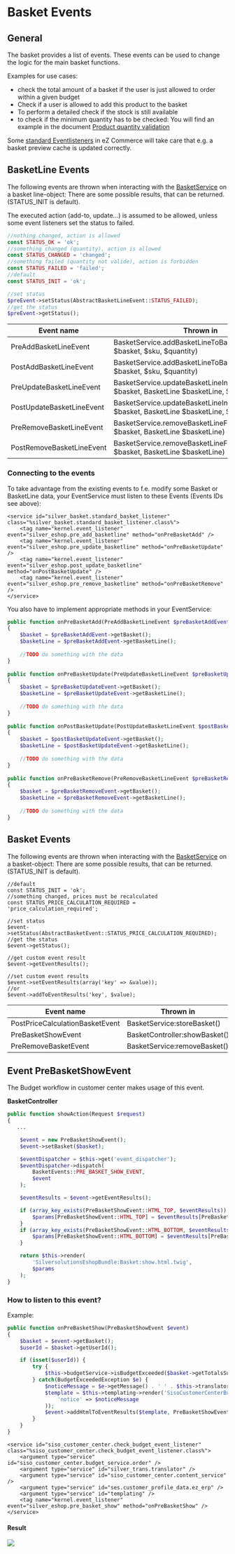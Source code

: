 # Basket Events

## General

The basket provides a list of events. These events can be used to change the logic for the main basket functions. 

Examples for use cases:

- check the total amount of a basket if the user is just allowed to order within a given budget
- Check if a user is allowed to add this product to the basket
- To perform a detailed check if the stock is still available
- to check if the minimum quantity has to be checked: You will find an example in the document [Product quantity validation](../../basket_features/product_quantity_validation.md)

Some [standard Eventlisteners](basket_eventlistener_in_the_standard.md) in eZ Commerce  will take care that e.g. a basket preview cache is updated correctly. 

## BasketLine Events

The following events are thrown when interacting with the [BasketService](../basketservice.md) on a basket line-object: There are some possible results, that can be returned. (STATUS_INIT is default).

The executed action (add-to, update...) is assumed to be allowed, unless some event listeners set the status to failed.

``` php
//nothing changed, action is allowed
const STATUS_OK = 'ok';
//something changed (quantity), action is allowed
const STATUS_CHANGED = 'changed';
//something failed (quantity not valide), action is forbidden
const STATUS_FAILED = 'failed';
//default
const STATUS_INIT = 'ok';

//set status
$preEvent->setStatus(AbstractBasketLineEvent::STATUS_FAILED);
//get the status
$preEvent->getStatus();
```

| Event name                          | Thrown in                                                                                                      | Event ID                               |
| ----------------------------------- | -------------------------------------------------------------------------------------------------------------- | -------------------------------------- |
| PreAddBasketLineEvent               | BasketService.addBasketLineToBasket(Basket $basket, $sku, $quantity)                                           | silver_eshop.pre_add_basketline     |
| PostAddBasketLineEvent | BasketService.addBasketLineToBasket(Basket $basket, $sku, $quantity)                              | silver_eshop.post_add_basketline    |
| PreUpdateBasketLineEvent            | BasketService.updateBasketLineInBasket(Basket $basket, BasketLine $basketLine, $increase = false) | silver_eshop.pre_update_basketline  |
| PostUpdateBasketLineEvent           | BasketService.updateBasketLineInBasket(Basket $basket, BasketLine $basketLine, $increase = false) | silver_eshop.post_update_basketline |
| PreRemoveBasketLineEvent            | BasketService.removeBasketLineFromBasket(Basket $basket, BasketLine $basketLine)                  | silver_eshop.pre_remove_basketline  |
| PostRemoveBasketLineEvent           | BasketService.removeBasketLineFromBasket(Basket $basket, BasketLine $basketLine)                  | silver_eshop.post_remove_basketline |

### Connecting to the events

To take advantage from the existing events to f.e. modify some Basket or BasketLine data, your EventService must listen to these Events (Events IDs see above):

``` 
<service id="silver_basket.standard_basket_listener" class="%silver_basket.standard_basket_listener.class%">
    <tag name="kernel.event_listener" event="silver_eshop.pre_add_basketline" method="onPreBasketAdd" />
    <tag name="kernel.event_listener" event="silver_eshop.pre_update_basketline" method="onPreBasketUpdate" />
    <tag name="kernel.event_listener" event="silver_eshop.post_update_basketline" method="onPostBasketUpdate" />
    <tag name="kernel.event_listener" event="silver_eshop.pre_remove_basketline" method="onPreBasketRemove" />
</service>
```

You also have to implement appropriate methods in your EventService:

``` php
public function onPreBasketAdd(PreAddBasketLineEvent $preBasketAddEvent)
{ 
    $basket = $preBasketAddEvent->getBasket();
    $basketLine = $preBasketAddEvent->getBasketLine();     
   
    //TODO do something with the data  
}
   
public function onPreBasketUpdate(PreUpdateBasketLineEvent $preBasketUpdateEvent)
{
    $basket = $preBasketUpdateEvent->getBasket();
    $basketLine = $preBasketUpdateEvent->getBasketLine();
       
    //TODO do something with the data        
}
   
public function onPostBasketUpdate(PostUpdateBasketLineEvent $postBasketUpdateEvent)
{
    $basket = $postBasketUpdateEvent->getBasket();
    $basketLine = $postBasketUpdateEvent->getBasketLine();
       
    //TODO do something with the data
}
    
public function onPreBasketRemove(PreRemoveBasketLineEvent $preBasketRemoveEvent)
{
    $basket = $preBasketRemoveEvent->getBasket();
    $basketLine = $preBasketRemoveEvent->getBasketLine();       
        
    //TODO do something with the data
}
```

## Basket Events

The following events are thrown when interacting with the [BasketService](../basketservice.md) on a basket-object: There are some possible results, that can be returned. (STATUS_INIT is default).

``` 
//default
const STATUS_INIT = 'ok';
//something changed, prices must be recalculated
const STATUS_PRICE_CALCULATION_REQUIRED = 'price_calculation_required';

//set status
$event->setStatus(AbstractBasketEvent::STATUS_PRICE_CALCULATION_REQUIRED);
//get the status
$event->getStatus();

//get custom event result
$event->getEventResults();

//set custom event results
$event->setEventResults(array('key' => &value));
//or
$event->addToEventResults('key', $value);
```

|Event name|Thrown in|Event ID|
|--- |--- |--- |
|PostPriceCalculationBasketEvent|BasketService:storeBasket()|silver_eshop.post_price_calculation_basket|
|PreBasketShowEvent|BasketController:showBasket()|silver_eshop.pre_basket_show|
|PreRemoveBasketEvent|BasketService:removeBasket()|silver_eshop.pre_remove_basket|

## Event PreBasketShowEvent

The Budget workflow in customer center makes usage of this event.

**BasketController**

``` php
public function showAction(Request $request)
{
   ...

    $event = new PreBasketShowEvent();
    $event->setBasket($basket);

    $eventDispatcher = $this->get('event_dispatcher');
    $eventDispatcher->dispatch(
        BasketEvents::PRE_BASKET_SHOW_EVENT,
        $event
    );

    $eventResults = $event->getEventResults();

    if (array_key_exists(PreBasketShowEvent::HTML_TOP, $eventResults)) {
        $params[PreBasketShowEvent::HTML_TOP] = $eventResults[PreBasketShowEvent::HTML_TOP];
    }
    if (array_key_exists(PreBasketShowEvent::HTML_BOTTOM, $eventResults)) {
        $params[PreBasketShowEvent::HTML_BOTTOM] = $eventResults[PreBasketShowEvent::HTML_BOTTOM];
    }

    return $this->render(
        'SilversolutionsEshopBundle:Basket:show.html.twig',
        $params
    );
}
```

### How to listen to this event?

Example:

``` php
public function onPreBasketShow(PreBasketShowEvent $event)
{
    $basket = $event->getBasket();
    $userId = $basket->getUserId();

    if (isset($userId)) {
        try {
            $this->budgetService->isBudgetExceeded($basket->getTotalsSumGross(), $userId);
        } catch(BudgetExceededException $e) {
            $noticeMessage = $e->getMessage() . ' ' . $this->translator->translate(self::EXCEEDED_BASKET_MESSAGE);
            $template = $this->templating->render('SisoCustomerCenterBundle:Basket:messages.html.twig', array(
                'notice' => $noticeMessage
            ));
            $event->addHtmlToEventResults($template, PreBasketShowEvent::HTML_TOP);
        }
    }
}
```

``` 
<service id="siso_customer_center.check_budget_event_listener" 
class="%siso_customer_center.check_budget_event_listener.class%">
    <argument type="service" id="siso_customer_center.budget_service.order" />
    <argument type="service" id="silver_trans.translator" />
    <argument type="service" id="siso_customer_center.content_service" />
    <argument type="service" id="ses.customer_profile_data.ez_erp" />
    <argument type="service" id="templating" />   
    <tag name="kernel.event_listener" event="silver_eshop.pre_basket_show" method="onPreBasketShow" />
</service>
```

#### Result

![](../../../img/basket_events.png)
 
